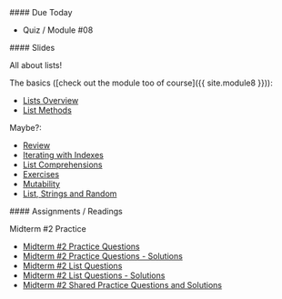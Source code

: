 <article class="due" markdown="block">
####  Due Today

* Quiz / Module #08

</article>

<article class="slides" markdown="block">
####  Slides

All about lists!

The basics ([check out the module too of course]({{ site.module8 }})):

* [Lists Overview](classes/17/lists.html)
* [List Methods](classes/17/list_methods.html)

Maybe?:

* [Review](classes/17/lists_review.html)
* [Iterating with Indexes](classes/17/iterating_with_indexes.html)
* [List Comprehensions](classes/17/list_comprehensions.html)
* [Exercises](classes/17/list_exercises.html)
* [Mutability](classes/17/mutability.html)
* [List, Strings and Random](classes/17/lists_strings_random.html)

<!--
* [Nested Lists, Nested Loops](classes/17/nested_loops.html)
-->
</article>

<article class="assignments" markdown="block">
####  Assignments / Readings		

Midterm #2 Practice

* [Midterm #2 Practice Questions](resources/handouts/midterm_2/midterm_2_practice.pdf)
* [Midterm #2 Practice Questions - Solutions](resources/handouts/midterm_2/midterm_2_practice_solutions.pdf)
* [Midterm #2 List Questions](resources/handouts/midterm_2/midterm_2_list_practice.pdf)
* [Midterm #2 List Questions - Solutions](resources/handouts/midterm_2/midterm_2_list_practice_solutions.pdf)
* [Midterm #2 Shared Practice Questions and Solutions](resources/handouts/midterm_2/m02sampleproblems.html)

<!--
Readings

* Read {{ site.bookq }} - Chapter 1

Assignments 

1. [questions.py](homework/hw01/questions.py) - 9 points
-->
</article>
<!--
<a name="class17"></a>

### Slides
* [About Class #17](classes/17/meta.html)
* [Scope Recap](classes/17/review_scope.html)
* [Strings So Far (Review)](classes/17/review.html)
* [Strings as Objects, String Methods](classes/17/strings_as_objects.html)
* [Built-in String Functions](classes/17/strings_built_in_functions.html)
	

###  Readings
__{{ site.bookq }}__

* Chapter 8 on More About Strings

__{{ site.bookt }}__

* [{{ site.bookt }} - Chapter 8 - Strings](http://openbookproject.net/thinkcs/python/english3e/strings.html)

###  Selected Homework Solutions

For homework #5 (nested loops):

* [slashes.py](resources/code/hw5/slashes.py)
* [another version of slashes.py](resources/code/hw5/slashes_2.py)
* [snake_eyes.py](resources/code/hw5/snake_eyes.py)
* [stars.py](resources/code/hw5/stars.py)
* [lots_of_stars.py](resources/code/hw5/lots_of_stars.py)

-->
